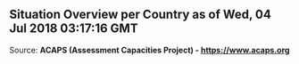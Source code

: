 ## Situation Overview per Country as of Wed, 04 Jul 2018 03:17:16 GMT

Source: **ACAPS (Assessment Capacities Project) - https://www.acaps.org**